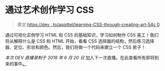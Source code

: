 # 通过艺术创作学习 CSS

> 原文:[https://dev . to/aspittel/learning-CSS-through-creating-art-54c 0](https://dev.to/aspittel/learning-css-through-creating-art-54c0)

通过可视化实例学习 HTML 和 CSS 的基础知识，学习如何制作 CSS 美工！我们将从解释什么是 CSS 和 HTML 开始，看看 CSS 选择器的结构，然后练习选择器、定位、形状和颜色。然后，我们将做一个代码来建立一个 CSS 房子！

*本次 DEV 直播录制于 2018 年 6 月 20 日*
加入下一次直播。在此查看所有即将到来的事件[。](https://dev.to/events)